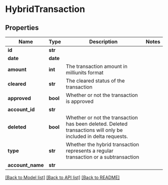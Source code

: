# HybridTransaction

## Properties
Name | Type | Description | Notes
------------ | ------------- | ------------- | -------------
**id** | **str** |  | 
**date** | **date** |  | 
**amount** | **int** | The transaction amount in milliunits format | 
**cleared** | **str** | The cleared status of the transaction | 
**approved** | **bool** | Whether or not the transaction is approved | 
**account_id** | **str** |  | 
**deleted** | **bool** | Whether or not the transaction has been deleted.  Deleted transactions will only be included in delta requests. | 
**type** | **str** | Whether the hybrid transaction represents a regular transaction or a subtransaction | 
**account_name** | **str** |  | 

[[Back to Model list]](../README.md#documentation-for-models) [[Back to API list]](../README.md#documentation-for-api-endpoints) [[Back to README]](../README.md)


